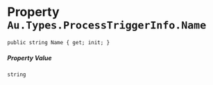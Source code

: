 # Property `Au.Types.ProcessTriggerInfo.Name`

```
public string Name { get; init; }
```

##### Property Value

`string`